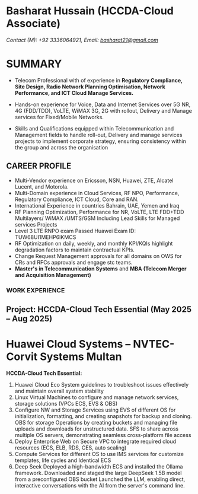 # Basharat Hussain (HCCDA-Cloud Associate)
*Contact (M): +92 3336064921, Email: basharat21@gmail.com*

# SUMMARY
- Telecom Professional with of experience in **Regulatory Compliance, Site Design, Radio Network Planning Optimisation, Network Performance, and ICT Cloud Manage Services.**

- Hands-on experience for Voice, Data and Internet Services over 5G NR, 4G (FDD/TDD), VoLTE, WiMAX 3G, 2G with rollout, Delivery and Manage services for Fixed/Mobile Networks. 

- Skills and Qualifications equipped within Telecommunication and Management fields to handle roll-out, Delivery and manage services projects to implement corporate strategy, ensuring consistency within the group and across the organisation

## CAREER PROFILE
-	Multi-Vendor experience on Ericsson, NSN, Huawei, ZTE, Alcatel Lucent, and Motorola.
-	Multi-Domain experience in Cloud Services, RF NPO, Performance, Regulatory Compliance, ICT Cloud, Core and RAN.
-	International Experience in countries Bahrain, UAE, Yemen and Iraq
-	RF Planning Optimization, Performance for NR, VoLTE, LTE FDD+TDD Multilayers/ WiMAX /UMTS/GSM Including Lead Skills for Managed services Projects
-	Level 3 LTE RNPO exam Passed Huawei Exam ID: TUW68UI1MEHP6IKMCS
- RF Optimization on daily, weekly, and monthly KPI/KQIs highlight degradation factors to maintain contractual KPIs. 
-	Change Request Management approvals for all domains on OWS for CRs and RFCs approvals and engage stc teams.
-	**Master's in Telecommunication Systems** and **MBA (Telecom Merger and Acquisition Management)**

### WORK EXPERIENCE 
 ## Project: HCCDA-Cloud Tech Essential (May 2025 – Aug 2025) 
# Huawei Cloud Systems – NVTEC-Corvit Systems Multan
**HCCDA-Cloud Tech Essential:**
1.	Huawei Cloud Eco System guidelines to troubleshoot issues effectively and maintain overall system stability 
2.	Linux Virtual Machines to configure and manage network services, storage solutions (VPCs ECS, EVS & OBS)
3.	Configure NW and Storage Services using EVS of different OS for initialization, formatting, and creating snapshots for backup and cloning. 
OBS for storage Operations by creating buckets and managing file uploads and downloads for unstructured data. SFS to share across multiple OS servers, demonstrating seamless cross-platform file access
4.	Deploy Enterprise Web on Secure VPC to integrate required cloud resources (ECS, ELB, RDS, CES, auto scaling)
5.	Compute Services for different OS to use IMS services for customize templates, life cycles and Identical ECS
6.	Deep Seek Deployed a high-bandwidth ECS and installed the Ollama framework. 
Downloaded and staged the large DeepSeek 1.5B model from a preconfigured OBS bucket
Launched the LLM, enabling direct, interactive conversations with the AI from the server's command line.


